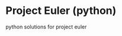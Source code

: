 Project Euler (python)
======================================================================
python solutions for project euler
